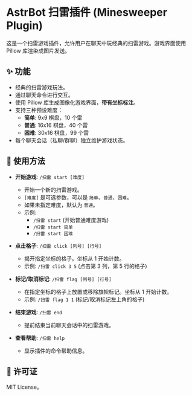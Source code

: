 # AstrBot 扫雷插件 (Minesweeper Plugin)

这是一个扫雷游戏插件，允许用户在聊天中玩经典的扫雷游戏。游戏界面使用 Pillow 库渲染成图片发送。

## ✨ 功能

*   经典的扫雷游戏玩法。
*   通过聊天命令进行交互。
*   使用 Pillow 库生成图像化游戏界面，**带有坐标标注**。
*   支持三种预设难度：
    *   **简单**: 9x9 棋盘，10 个雷
    *   **普通**: 16x16 棋盘，40 个雷
    *   **困难**: 30x16 棋盘，99 个雷
*   每个聊天会话（私聊/群聊）独立维护游戏状态。


## 🚀 使用方法

*   **开始游戏**: `/扫雷 start [难度]`
    *   开始一个新的扫雷游戏。
    *   `[难度]` 是可选参数，可以是 `简单`、`普通`、`困难`。
    *   如果未指定难度，默认为 `普通`。
    *   示例:
        *   `/扫雷 start` (开始普通难度游戏)
        *   `/扫雷 start 简单`
        *   `/扫雷 start 困难`

*   **点击格子**: `/扫雷 click [列号] [行号]`
    *   揭开指定坐标的格子。坐标从 1 开始计数。
    *   示例: `/扫雷 click 3 5` (点击第 3 列，第 5 行的格子)

*   **标记/取消标记**: `/扫雷 flag [列号] [行号]`
    *   在指定坐标的格子上放置或移除旗帜标记。坐标从 1 开始计数。
    *   示例: `/扫雷 flag 1 1` (标记/取消标记左上角的格子)

*   **结束游戏**: `/扫雷 end`
    *   提前结束当前聊天会话中的扫雷游戏。

*   **查看帮助**: `/扫雷 help`
    *   显示插件的命令帮助信息。


## 📄 许可证

MIT License。
